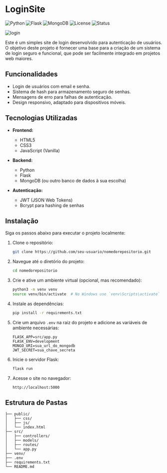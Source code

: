 # LoginSite

![Python](https://img.shields.io/badge/Python-3.9-blue)
![Flask](https://img.shields.io/badge/Flask-2.x-green)
![MongoDB](https://img.shields.io/badge/MongoDB-4.x-blue)
![License](https://img.shields.io/badge/License-MIT-yellow)
![Status](https://img.shields.io/badge/Status-Em%20Desenvolvimento-red)

![login](https://github.com/user-attachments/assets/9ecfeea2-1d72-496a-ab32-6758951350bb)


Este é um simples site de login desenvolvido para autenticação de usuários. O objetivo deste projeto é fornecer uma base para a criação de um sistema de login seguro e funcional, que pode ser facilmente integrado em projetos web maiores.

## Funcionalidades

- Login de usuários com email e senha.
- Sistema de hash para armazenamento seguro de senhas.
- Mensagens de erro para falhas de autenticação.
- Design responsivo, adaptado para dispositivos móveis.

## Tecnologias Utilizadas

- **Frontend:**
  - HTML5
  - CSS3
  - JavaScript (Vanilla)

- **Backend:**
  - Python
  - Flask
  - MongoDB (ou outro banco de dados à sua escolha)

- **Autenticação:**
  - JWT (JSON Web Tokens)
  - Bcrypt para hashing de senhas

## Instalação

Siga os passos abaixo para executar o projeto localmente:

1. Clone o repositório:

    ```bash
    git clone https://github.com/seu-usuario/nomedorepositorio.git
    ```

2. Navegue até o diretório do projeto:

    ```bash
    cd nomedorepositorio
    ```

3. Crie e ative um ambiente virtual (opcional, mas recomendado):

    ```bash
    python3 -m venv venv
    source venv/bin/activate  # No Windows use `venv\Scripts\activate`
    ```

4. Instale as dependências:

    ```bash
    pip install -r requirements.txt
    ```

5. Crie um arquivo `.env` na raiz do projeto e adicione as variáveis de ambiente necessárias:

    ```
    FLASK_APP=src/app.py
    FLASK_ENV=development
    MONGO_URI=sua_url_do_mongodb
    JWT_SECRET=sua_chave_secreta
    ```

6. Inicie o servidor Flask:

    ```bash
    flask run
    ```

7. Acesse o site no navegador:

    ```
    http://localhost:5000
    ```

## Estrutura de Pastas

```plaintext
├── public/
│   ├── css/
│   ├── js/
│   └── index.html
├── src/
│   ├── controllers/
│   ├── models/
│   ├── routes/
│   └── app.py
├── venv/
├── .env
├── requirements.txt
└── README.md
